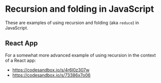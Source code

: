 # Recursion and folding in JavaScript

These are examples of using recursion and folding (aka `reduce`) in JavaScript.

## React App

For a somewhat more advanced example of using recursion in the context of a React app: 
- https://codesandbox.io/s/4r6l0z307w
- https://codesandbox.io/s/73386x7o06
